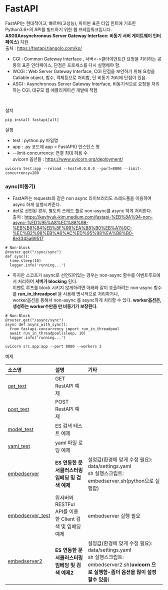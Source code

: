 # FastAPI
FastAPI는 현대적이고, 빠르며(고성능), 파이썬 표준 타입 힌트에 기초한 Python3.6+의 API를 빌드하기 위한 웹 프레임워크입니다.
<br>**ASGI(Ansynchronous Server Gateway Interface: 비동기 서버 게이트웨이 인터페이스)** 지원
<br>출처 : https://fastapi.tiangolo.com/ko/

- CGI : Common Gateway Interface , 서버<->클라이언트간 요청을 처리하는 공통의 표준 인터페이스, 단점은 프로세스를 다시 실행해야 함.
- WCGI : Web Server Gateway Interface, CGI 단점을 보안하기 위해 요청을 Callable object, 함수, 객체등으로 처리함, 단 비동기 처리에 단점이 있음.
- ASGI : Asynchronous Server Gateway Interface, 비동기식으로 요청을 처리하는 CGI, 대규모 웹 에플리케이션 개발에 적함

<br>

설치

```
pip install fastapi[all]
```

실행
- test : python.py 파일명
- app : .py 코드에 app = FastAPI() 인스턴스 명
- --limit-concurrency: 연결 최대 허용 수
<br>uvicorn 옵션들 : https://www.uvicorn.org/deployment/
```
uvicorn test:app --reload --host=0.0.0.0 --port=8000 --limit-concurrency=200
```

### aync(비동기)
- FastAPI는 requests와 같은 non async 라이브러리도 쓰레드풀을 이용하여 async 하게 실행시켜준다.
- def로 선언된 경우, 별도의 쓰레드 풀로 non-async를 async 하게 처리한다.
<br> 출처 : https://keyhyuk-kim.medium.com/fastapi-%EB%8A%94-non-async-%ED%95%A8%EC%88%98-%EB%B9%84%EB%8F%99%EA%B8%B0%EB%A1%9C-%EC%B2%98%EB%A6%AC%ED%95%98%EA%B8%B0-8e3345a69517

```
# Non-block
@router.get("/sync/sync")
def sync():
  time.sleep(10)
  logger.info('running...')
```
- 하지만 스코프가 async로 선언되어있는 경우는 non-async 함수를 이벤트루프에서 처리하여 **서버가 blocking** 된다.
<br>이벤트 루프를 block 시키지 않게하려면 아래와 같이 호출하려는 non-async 함수를 **run_in_threadpool** 을 사용해 명시적으로 처리하거나,
<br> worker옵션을 통해서 non-async 를 async하게 처리할 수 있다. **worker옵션은, 생성하는 worker수만큼 만 비동기가 보장된다**.

```
# Non-Block
@router.get("/async/sync")
async def async_with_sync():
  from fastapi.concurrency import run_in_threadpool
  await run_in_threadpool(sleep, 10)
  logger.info('running...')
```
```
uvicorn src.app:app --port 8000 --workers 3
```


예제

|소스명|설명|기타|
|:-----------------|:-----------------------------------------------------------|:---------------------|
|[get_test](https://github.com/kobongsoo/BERT/blob/master/FastAPI/get_test.py)|GET RestAPI 예제||
|[post_test](https://github.com/kobongsoo/BERT/blob/master/FastAPI/post_test.py)| POST RestAPI 예제||
|[model_test](https://github.com/kobongsoo/BERT/blob/master/FastAPI/model_test.ipynb)|ES 검색 테스트 예제||
|[yaml_test](https://github.com/kobongsoo/BERT/blob/master/FastAPI/yaml_test.py)|yaml 파일 로딩 예제||
|[embedserver](https://github.com/kobongsoo/BERT/blob/master/FastAPI/embedserver.py)| **ES 연동한 문서클러스터링 임베딩 및 검색 예제**|설정값(환경에 맞게 수정 필요): data/settings.yaml<br>sh 실행스크립트: embedserver.sh(python으로 실행함)|
|[embedserver_test](https://github.com/kobongsoo/BERT/blob/master/FastAPI/embedserver_test.ipynb)| 위서버와 RESTFul API를 이용한 Client 검색 및 임베딩 예제|embedserver 실행 필요|
|[embedserver2](https://github.com/kobongsoo/BERT/blob/master/FastAPI/embedserver2.py)| **ES 연동한 문서클러스터링 임베딩 및 검색 예제2**|설정값(환경에 맞게 수정 필요): data/settings.yaml<br>sh 실행스크립트: embedserver2.sh(**uvicorn 으로 실행함-좀더 옵션을 많이 설정할수 있음**)|


